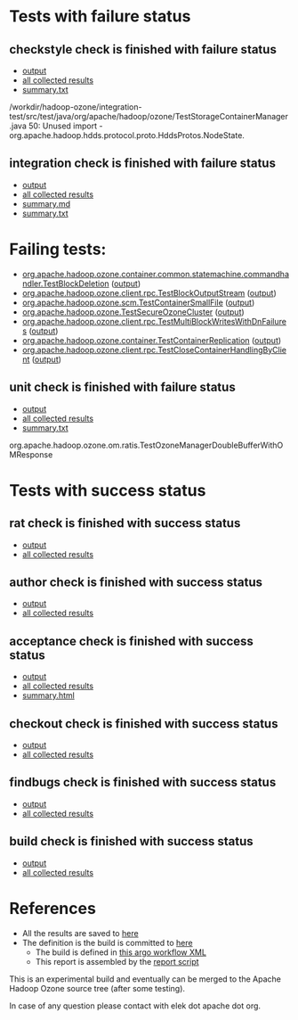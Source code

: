 # Tests with failure status

## checkstyle check is finished with failure status

   * [output](https://raw.githubusercontent.com/elek/ozone-ci/master/pr/pr-hdds-1982-decom-states-gjzbw/checkstyle/output.log)
   * [all collected results](https://github.com/elek/ozone-ci/tree/master/pr/pr-hdds-1982-decom-states-gjzbw/checkstyle)
   * [summary.txt](https://github.com/elek/ozone-ci/tree/master/pr/pr-hdds-1982-decom-states-gjzbw/checkstyle/summary.txt)

/workdir/hadoop-ozone/integration-test/src/test/java/org/apache/hadoop/ozone/TestStorageContainerManager.java
 50: Unused import - org.apache.hadoop.hdds.protocol.proto.HddsProtos.NodeState.

## integration check is finished with failure status

   * [output](https://raw.githubusercontent.com/elek/ozone-ci/master/pr/pr-hdds-1982-decom-states-gjzbw/integration/output.log)
   * [all collected results](https://github.com/elek/ozone-ci/tree/master/pr/pr-hdds-1982-decom-states-gjzbw/integration)
   * [summary.md](https://github.com/elek/ozone-ci/tree/master/pr/pr-hdds-1982-decom-states-gjzbw/integration/summary.md)
   * [summary.txt](https://github.com/elek/ozone-ci/tree/master/pr/pr-hdds-1982-decom-states-gjzbw/integration/summary.txt)

# Failing tests: 

 * [org.apache.hadoop.ozone.container.common.statemachine.commandhandler.TestBlockDeletion](hadoop-ozone/integration-test/org.apache.hadoop.ozone.container.common.statemachine.commandhandler.TestBlockDeletion.txt) ([output](hadoop-ozone/integration-test/org.apache.hadoop.ozone.container.common.statemachine.commandhandler.TestBlockDeletion-output.txt/))
 * [org.apache.hadoop.ozone.client.rpc.TestBlockOutputStream](hadoop-ozone/integration-test/org.apache.hadoop.ozone.client.rpc.TestBlockOutputStream.txt) ([output](hadoop-ozone/integration-test/org.apache.hadoop.ozone.client.rpc.TestBlockOutputStream-output.txt/))
 * [org.apache.hadoop.ozone.scm.TestContainerSmallFile](hadoop-ozone/integration-test/org.apache.hadoop.ozone.scm.TestContainerSmallFile.txt) ([output](hadoop-ozone/integration-test/org.apache.hadoop.ozone.scm.TestContainerSmallFile-output.txt/))
 * [org.apache.hadoop.ozone.TestSecureOzoneCluster](hadoop-ozone/integration-test/org.apache.hadoop.ozone.TestSecureOzoneCluster.txt) ([output](hadoop-ozone/integration-test/org.apache.hadoop.ozone.TestSecureOzoneCluster-output.txt/))
 * [org.apache.hadoop.ozone.client.rpc.TestMultiBlockWritesWithDnFailures](hadoop-ozone/integration-test/org.apache.hadoop.ozone.client.rpc.TestMultiBlockWritesWithDnFailures.txt) ([output](hadoop-ozone/integration-test/org.apache.hadoop.ozone.client.rpc.TestMultiBlockWritesWithDnFailures-output.txt/))
 * [org.apache.hadoop.ozone.container.TestContainerReplication](hadoop-ozone/integration-test/org.apache.hadoop.ozone.container.TestContainerReplication.txt) ([output](hadoop-ozone/integration-test/org.apache.hadoop.ozone.container.TestContainerReplication-output.txt/))
 * [org.apache.hadoop.ozone.client.rpc.TestCloseContainerHandlingByClient](hadoop-ozone/integration-test/org.apache.hadoop.ozone.client.rpc.TestCloseContainerHandlingByClient.txt) ([output](hadoop-ozone/integration-test/org.apache.hadoop.ozone.client.rpc.TestCloseContainerHandlingByClient-output.txt/))

## unit check is finished with failure status

   * [output](https://raw.githubusercontent.com/elek/ozone-ci/master/pr/pr-hdds-1982-decom-states-gjzbw/unit/output.log)
   * [all collected results](https://github.com/elek/ozone-ci/tree/master/pr/pr-hdds-1982-decom-states-gjzbw/unit)
   * [summary.txt](https://github.com/elek/ozone-ci/tree/master/pr/pr-hdds-1982-decom-states-gjzbw/unit/summary.txt)

org.apache.hadoop.ozone.om.ratis.TestOzoneManagerDoubleBufferWithOMResponse


# Tests with success status

## rat check is finished with success status

   * [output](https://raw.githubusercontent.com/elek/ozone-ci/master/pr/pr-hdds-1982-decom-states-gjzbw/rat/output.log)
   * [all collected results](https://github.com/elek/ozone-ci/tree/master/pr/pr-hdds-1982-decom-states-gjzbw/rat)


## author check is finished with success status

   * [output](https://raw.githubusercontent.com/elek/ozone-ci/master/pr/pr-hdds-1982-decom-states-gjzbw/author/output.log)
   * [all collected results](https://github.com/elek/ozone-ci/tree/master/pr/pr-hdds-1982-decom-states-gjzbw/author)


## acceptance check is finished with success status

   * [output](https://raw.githubusercontent.com/elek/ozone-ci/master/pr/pr-hdds-1982-decom-states-gjzbw/acceptance/output.log)
   * [all collected results](https://github.com/elek/ozone-ci/tree/master/pr/pr-hdds-1982-decom-states-gjzbw/acceptance)
   * [summary.html](https://elek.github.io/ozone-ci/pr/pr-hdds-1982-decom-states-gjzbw/acceptance/summary.html)


## checkout check is finished with success status

   * [output](https://raw.githubusercontent.com/elek/ozone-ci/master/pr/pr-hdds-1982-decom-states-gjzbw/checkout/output.log)
   * [all collected results](https://github.com/elek/ozone-ci/tree/master/pr/pr-hdds-1982-decom-states-gjzbw/checkout)


## findbugs check is finished with success status

   * [output](https://raw.githubusercontent.com/elek/ozone-ci/master/pr/pr-hdds-1982-decom-states-gjzbw/findbugs/output.log)
   * [all collected results](https://github.com/elek/ozone-ci/tree/master/pr/pr-hdds-1982-decom-states-gjzbw/findbugs)


## build check is finished with success status

   * [output](https://raw.githubusercontent.com/elek/ozone-ci/master/pr/pr-hdds-1982-decom-states-gjzbw/build/output.log)
   * [all collected results](https://github.com/elek/ozone-ci/tree/master/pr/pr-hdds-1982-decom-states-gjzbw/build)




# References

 * All the results are saved to [here](https://github.com/elek/ozone-ci/tree/master/pr/pr-hdds-1982-decom-states-gjzbw/)
 * The definition is the build is committed to [here](https://github.com/elek/argo-ozone)
    * The build is defined in [this argo workflow XML](https://github.com/elek/argo-ozone/blob/master/ozone-build.yaml)
    * This report is assembled by the [report script](https://github.com/elek/argo-ozone/blob/master/scripts/report.sh)

This is an experimental build and eventually can be merged to the Apache Hadoop Ozone source tree (after some testing).

In case of any question please contact with elek dot apache dot org.
